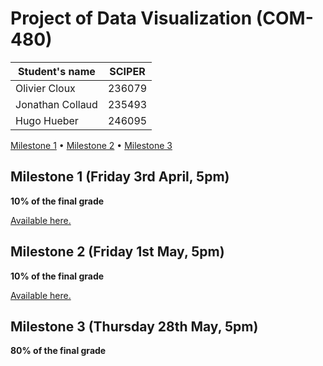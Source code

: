 # Project of Data Visualization (COM-480)

|  Student's name  | SCIPER |
| ---------------- | ------ |
|  Olivier Cloux   | 236079 |
| Jonathan Collaud | 235493 |
|   Hugo Hueber    | 246095 |

[Milestone 1](#milestone-1-friday-3rd-april-5pm) • [Milestone 2](#milestone-2-friday-1st-may-5pm) • [Milestone 3](#milestone-3-thursday-28th-may-5pm)

## Milestone 1 (Friday 3rd April, 5pm)

**10% of the final grade**

[Available here.](./milestone-1.md)

## Milestone 2 (Friday 1st May, 5pm)

**10% of the final grade**

[Available here.](./milestone-2.md)

## Milestone 3 (Thursday 28th May, 5pm)

**80% of the final grade**

